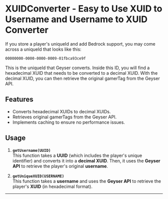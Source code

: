 # XUIDConverter - Easy to Use XUID to Username and Username to XUID Converter

If you store a player's uniqueId and add Bedrock support, you may come across a uniqueId that looks like this:

```
00000000-0000-0000-0009-01fbca93ce9f
```

This is the uniqueId that Geyser converts. Inside this ID, you will find a hexadecimal XUID that needs to be converted to a decimal XUID. With the decimal XUID, you can then retrieve the original gamerTag from the Geyser API.

## Features
- Converts hexadecimal XUIDs to decimal XUIDs.
- Retrieves original gamerTags from the Geyser API.
- Implements caching to ensure no performance issues.

## Usage

1. **`getUsername(UUID)`**  
   This function takes a **UUID** (which includes the player's unique identifier) and converts it into a **decimal XUID**. Then, it uses the **Geyser API** to retrieve the player's original **username**.

2. **`getUniqueXUID(USERNAME)`**  
   This function takes a **username** and uses the **Geyser API** to retrieve the player's **XUID** (in hexadecimal format).

---

